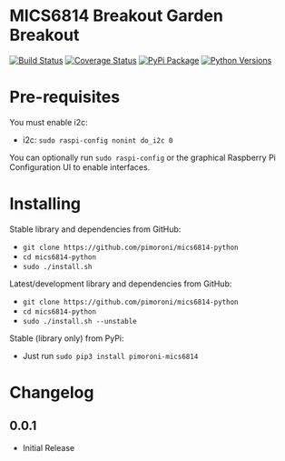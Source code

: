# MICS6814 Breakout Garden Breakout

[![Build Status](https://travis-ci.com/pimoroni/mics6814-python.svg?branch=master)](https://travis-ci.com/pimoroni/mics6814-python)
[![Coverage Status](https://coveralls.io/repos/github/pimoroni/mics6814-python/badge.svg?branch=master)](https://coveralls.io/github/pimoroni/mics6814-python?branch=master)
[![PyPi Package](https://img.shields.io/pypi/v/pimoroni-mics6814.svg)](https://pypi.python.org/pypi/pimoroni-mics6814)
[![Python Versions](https://img.shields.io/pypi/pyversions/pimoroni-mics6814.svg)](https://pypi.python.org/pypi/pimoroni-mics6814)

# Pre-requisites

You must enable i2c:

* i2c: `sudo raspi-config nonint do_i2c 0`

You can optionally run `sudo raspi-config` or the graphical Raspberry Pi Configuration UI to enable interfaces.

# Installing

Stable library and dependencies from GitHub:

* `git clone https://github.com/pimoroni/mics6814-python`
* `cd mics6814-python`
* `sudo ./install.sh`

Latest/development library and dependencies from GitHub:

* `git clone https://github.com/pimoroni/mics6814-python`
* `cd mics6814-python`
* `sudo ./install.sh --unstable`

Stable (library only) from PyPi:

* Just run `sudo pip3 install pimoroni-mics6814`
# Changelog
0.0.1
-----

* Initial Release
